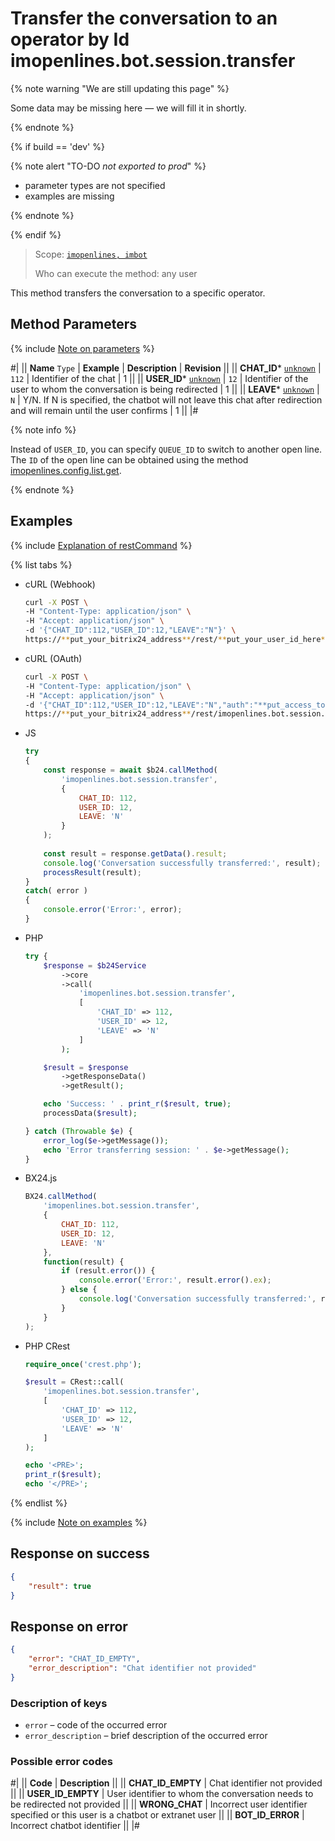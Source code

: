 # Transfer the conversation to an operator by Id imopenlines.bot.session.transfer

{% note warning "We are still updating this page" %}

Some data may be missing here — we will fill it in shortly.

{% endnote %}

{% if build == 'dev' %}

{% note alert "TO-DO _not exported to prod_" %}

- parameter types are not specified
- examples are missing

{% endnote %}

{% endif %}

> Scope: [`imopenlines, imbot`](../../../scopes/permissions.md)
>
> Who can execute the method: any user

This method transfers the conversation to a specific operator.

## Method Parameters

{% include [Note on parameters](../../../../_includes/required.md) %}

#|
|| **Name**
`Type` | **Example** | **Description** | **Revision** ||
|| **CHAT_ID***
[`unknown`](../../../data-types.md) | `112` | Identifier of the chat | 1 ||
|| **USER_ID***
[`unknown`](../../../data-types.md) | `12` | Identifier of the user to whom the conversation is being redirected | 1 ||
|| **LEAVE***
[`unknown`](../../../data-types.md) | `N` | Y/N. If N is specified, the chatbot will not leave this chat after redirection and will remain until the user confirms | 1 ||
|#

{% note info %}

Instead of `USER_ID`, you can specify `QUEUE_ID` to switch to another open line. The `ID` of the open line can be obtained using the method [imopenlines.config.list.get](../imopenlines-config-list-get.md).

{% endnote %}

## Examples

{% include [Explanation of restCommand](../../../chat-bots/_includes/rest-command.md) %}

{% list tabs %}

- cURL (Webhook)

    ```bash
    curl -X POST \
    -H "Content-Type: application/json" \
    -H "Accept: application/json" \
    -d '{"CHAT_ID":112,"USER_ID":12,"LEAVE":"N"}' \
    https://**put_your_bitrix24_address**/rest/**put_your_user_id_here**/**put_your_webhook_here**/imopenlines.bot.session.transfer
    ```

- cURL (OAuth)

    ```bash
    curl -X POST \
    -H "Content-Type: application/json" \
    -H "Accept: application/json" \
    -d '{"CHAT_ID":112,"USER_ID":12,"LEAVE":"N","auth":"**put_access_token_here**"}' \
    https://**put_your_bitrix24_address**/rest/imopenlines.bot.session.transfer
    ```

- JS

    ```js  
    try
    {
        const response = await $b24.callMethod(
            'imopenlines.bot.session.transfer',
            {
                CHAT_ID: 112,
                USER_ID: 12,
                LEAVE: 'N'
            }
        );
        
        const result = response.getData().result;
        console.log('Conversation successfully transferred:', result);
        processResult(result);
    }
    catch( error )
    {
        console.error('Error:', error);
    }
    ```

- PHP

    ```php  
    try {
        $response = $b24Service
            ->core
            ->call(
                'imopenlines.bot.session.transfer',
                [
                    'CHAT_ID' => 112,
                    'USER_ID' => 12,
                    'LEAVE' => 'N'
                ]
            );

        $result = $response
            ->getResponseData()
            ->getResult();

        echo 'Success: ' . print_r($result, true);
        processData($result);

    } catch (Throwable $e) {
        error_log($e->getMessage());
        echo 'Error transferring session: ' . $e->getMessage();
    }
    ```

- BX24.js

    ```js
    BX24.callMethod(
        'imopenlines.bot.session.transfer', 
        {
            CHAT_ID: 112,
            USER_ID: 12, 
            LEAVE: 'N'  
        },
        function(result) {
            if (result.error()) {
                console.error('Error:', result.error().ex);
            } else {
                console.log('Conversation successfully transferred:', result.data());
            }
        }
    );
    ```	

- PHP CRest

    ```php
    require_once('crest.php');

    $result = CRest::call(
        'imopenlines.bot.session.transfer',
        [
            'CHAT_ID' => 112,
            'USER_ID' => 12,
            'LEAVE' => 'N'
        ]
    );

    echo '<PRE>';
    print_r($result);
    echo '</PRE>';
    ```

{% endlist %}

{% include [Note on examples](../../../../_includes/examples.md) %}

## Response on success

```json
{
    "result": true
}
```

## Response on error

```json
{
    "error": "CHAT_ID_EMPTY",
    "error_description": "Chat identifier not provided"
}
```

### Description of keys

- `error` – code of the occurred error
- `error_description` – brief description of the occurred error

### Possible error codes

#|
|| **Code** | **Description** ||
|| **CHAT_ID_EMPTY** | Chat identifier not provided ||
|| **USER_ID_EMPTY** | User identifier to whom the conversation needs to be redirected not provided ||
|| **WRONG_CHAT** | Incorrect user identifier specified or this user is a chatbot or extranet user ||
|| **BOT_ID_ERROR** | Incorrect chatbot identifier ||
|#